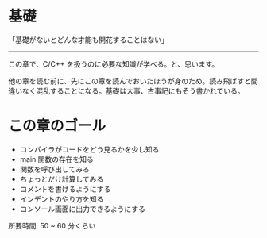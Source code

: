 # 基礎

「基礎がないとどんな才能も開花することはない」

---

この章で、C/C++ を扱うのに必要な知識が学べる。と、思います。

他の章を読む前に、先にこの章を読んでおいたほうが身のため。読み飛ばすと間違いなく混乱することになる。基礎は大事、古事記にもそう書かれている。


# この章のゴール

* コンパイラがコードをどう見るかを少し知る
* main 関数の存在を知る
* 関数を呼び出してみる
* ちょっとだけ計算してみる
* コメントを書けるようにする
* インデントのやり方を知る
* コンソール画面に出力できるようにする

所要時間: 50 ~ 60 分くらい